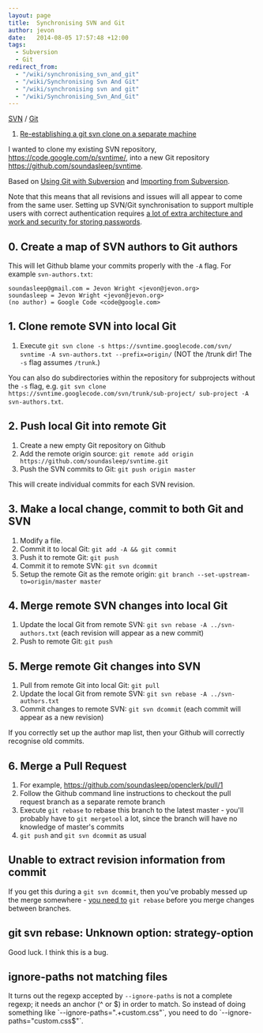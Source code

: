 ```yaml
---
layout: page
title:  Synchronising SVN and Git
author: jevon
date:   2014-08-05 17:57:48 +12:00
tags:
  - Subversion
  - Git
redirect_from:
  - "/wiki/synchronising_svn_and_git"
  - "/wiki/Synchronising Svn And Git"
  - "/wiki/synchronising svn and git"
  - "/wiki/Synchronising_Svn_And_Git"
---
```


[SVN](SVN.md) / [Git](Git.md)

1. <a href="http://stackoverflow.com/questions/22549055/re-establishing-a-git-svn-clone-on-a-separate-machine">Re-establishing a git svn clone on a separate machine</a>

I wanted to clone my existing SVN repository, https://code.google.com/p/svntime/, into a new Git repository https://github.com/soundasleep/svntime.

Based on <a href="http://viget.com/extend/effectively-using-git-with-subversion">Using Git with Subversion</a> and <a href="https://help.github.com/articles/importing-from-subversion">Importing from Subversion</a>.

Note that this means that all revisions and issues will all appear to come from the same user. Setting up SVN/Git synchronisation to support multiple users with correct authentication requires <a href="https://github.com/mrts/git-svn-bridge">a lot of extra architecture and work and security for storing passwords</a>.

## 0. Create a map of SVN authors to Git authors

This will let Github blame your commits properly with the `-A` flag. For example `svn-authors.txt`:

```
soundasleep@gmail.com = Jevon Wright <jevon@jevon.org>
soundasleep = Jevon Wright <jevon@jevon.org>
(no author) = Google Code <code@google.com>
```

## 1. Clone remote SVN into local Git

1. Execute `git svn clone -s https://svntime.googlecode.com/svn/ svntime -A svn-authors.txt --prefix=origin/` (NOT the /trunk dir! The `-s` flag assumes `/trunk`.)

You can also do subdirectories within the repository for subprojects without the `-s` flag, e.g. `git svn clone https://svntime.googlecode.com/svn/trunk/sub-project/ sub-project -A svn-authors.txt`.

## 2. Push local Git into remote Git

1. Create a new empty Git repository on Github
1. Add the remote origin source: `git remote add origin https://github.com/soundasleep/svntime.git`
1. Push the SVN commits to Git: `git push origin master`

This will create individual commits for each SVN revision.

## 3. Make a local change, commit to both Git and SVN

1. Modify a file.
1. Commit it to local Git: `git add -A && git commit`
1. Push it to remote Git: `git push`
1. Commit it to remote SVN: `git svn dcommit`
1. Setup the remote Git as the remote origin: `git branch --set-upstream-to=origin/master master`

## 4. Merge remote SVN changes into local Git

1. Update the local Git from remote SVN: `git svn rebase -A ../svn-authors.txt` (each revision will appear as a new commit)
1. Push to remote Git: `git push` 

## 5. Merge remote Git changes into SVN

1. Pull from remote Git into local Git: `git pull`
1. Update the local Git from remote SVN: `git svn rebase -A ../svn-authors.txt`
1. Commit changes to remote SVN: `git svn dcommit` (each commit will appear as a new revision)

If you correctly set up the author map list, then your Github will correctly recognise old commits.

## 6. Merge a Pull Request

1. For example, https://github.com/soundasleep/openclerk/pull/1
1. Follow the Github command line instructions to checkout the pull request branch as a separate remote branch
1. Execute `git rebase` to rebase this branch to the latest master - you'll probably have to `git mergetool` a lot, since the branch will have no knowledge of master's commits
1. `git push` and `git svn dcommit` as usual

## Unable to extract revision information from commit

If you get this during a `git svn dcommit`, then you've probably messed up the merge somewhere - <a href="http://stackoverflow.com/a/7772948/39531">you need to</a> `git rebase` before you merge changes between branches.

## git svn rebase: Unknown option: strategy-option

Good luck. I think this is a bug.

## ignore-paths not matching files

It turns out the regexp accepted by `--ignore-paths` is not a complete regexp; it needs an anchor (^ or $) in order to match. So instead of doing something like `--ignore-paths=".+custom.css"`, you need to do `--ignore-paths="custom.css$"`.

